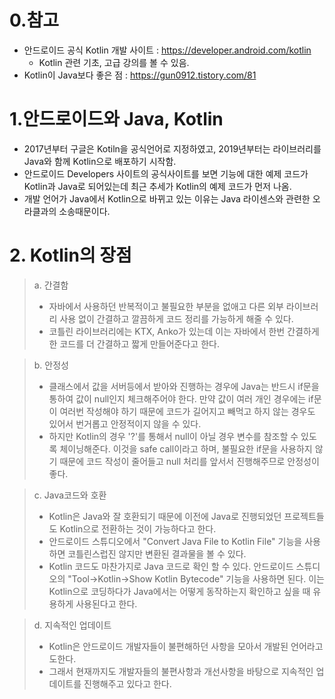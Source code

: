 # 0.참고
- 안드로이드 공식 Kotlin 개발 사이트 : https://developer.android.com/kotlin
  * Kotlin 관련 기초, 고급 강의를 볼 수 있음.
- Kotlin이 Java보다 좋은 점 : https://gun0912.tistory.com/81

# 1.안드로이드와 Java, Kotlin
- 2017년부터 구글은 Kotiln을 공식언어로 지정하였고, 2019년부터는 라이브러리를 Java와 함께 Kotlin으로 배포하기 시작함.
- 안드로이드 Developers 사이트의 공식사이트를 보면 기능에 대한 예제 코드가 Kotlin과 Java로 되어있는데 최근 추세가 Kotlin의 예제 코드가 먼저 나옴.
- 개발 언어가 Java에서 Kotlin으로 바뀌고 있는 이유는 Java 라이센스와 관련한 오라클과의 소송때문이다.

# 2. Kotlin의 장점
> a. 간결함
> - 자바에서 사용하던 반복적이고 불필요한 부분을 없애고 다른 외부 라이브러리 사용 없이 간결하고 깔끔하게 코드 정리를 가능하게 해줄 수 있다. 
> - 코틀린 라이브러리에는 KTX, Anko가 있는데 이는 자바에서 한번 간결하게 한 코드를 더 간결하고 짧게 만들어준다고 한다.

> b. 안정성
> - 클래스에서 값을 서버등에서 받아와 진행하는 경우에 Java는 반드시 if문을 통하여 값이 null인지 체크해주어야 한다. 
>   만약 값이 여러 개인 경우에는 if문이 여러번 작성해야 하기 때문에 코드가 길어지고
> 빼먹고 하지 않는 경우도 있어서 번거롭고 안정적이지 않을 수 있다.
> - 하지만 Kotlin의 경우 '?'를 통해서 null이 아닐 경우 변수를 참조할 수 있도록 체이닝해준다. 이것을 safe call이라고 하며, 불필요한 if문을 사용하지 않기 때문에 코드 작성이 줄어들고 null 처리를
> 앞서서 진행해주므로 안정성이 좋다.

> c. Java코드와 호환
> - Kotlin은 Java와 잘 호환되기 때문에 이전에 Java로 진행되었던 프로젝트들도 Kotlin으로 전환하는 것이 가능하다고 한다. 
> - 안드로이드 스튜디오에서 "Convert Java File to Kotlin File" 기능을 사용하면 코틀린스럽진 않지만 변환된 결과물을 볼 수 있다.
> - Kotlin 코드도 마찬가지로 Java 코드로 확인 할 수 있다. 안드로이드 스튜디오의 "Tool->Kotlin->Show Kotlin Bytecode" 기능을 사용하면 된다. 이는 Kotlin으로 코딩하다가 Java에서는 어떻게 동작하는지
> 확인하고 싶을 때 유용하게 사용된다고 한다.

> d. 지속적인 업데이트
> - Kotlin은 안드로이드 개발자들이 불편해하던 사항을 모아서 개발된 언어라고도한다.
> - 그래서 현재까지도 개발자들의 불편사항과 개선사항을 바탕으로 지속적인 업데이트를 진행해주고 있다고 한다.
